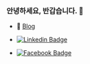 ### 안녕하세요, 반갑습니다. 👋

<!-- - 📄 <a href="https://bit.ly/kth-resume-211207" target="_blank">Resume</a> -->

- 📘 <a href="https://taehee-kim-dev.github.io" target="_blank">Blog</a> 


- [![Linkedin Badge](https://img.shields.io/badge/-LinkedIn-blue?style=flat&logo=Linkedin&logoColor=white&link=https://www.linkedin.com/in/taehee-kim-dev)](https://www.linkedin.com/in/taehee-kim-dev)

- [![Facebook Badge](https://img.shields.io/badge/facebook-1877F2?style=flat&logo=facebook&logoColor=white&link=https://www.facebook.com/taehee.kim.dev)](https://www.facebook.com/taehee.kim.dev)


<!--
**taehee-kim-dev/taehee-kim-dev** is a ✨ _special_ ✨ repository because its `README.md` (this file) appears on your GitHub profile.

Here are some ideas to get you started:

- 🔭 I’m currently working on ...
- 🌱 I’m currently learning ...
- 👯 I’m looking to collaborate on ...
- 🤔 I’m looking for help with ...
- 💬 Ask me about ...
- 📫 How to reach me: ...
- 😄 Pronouns: ...
- ⚡ Fun fact: ...
-->
